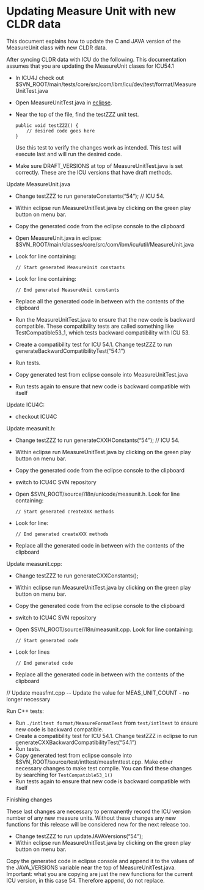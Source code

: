 # Updating Measure Unit with new CLDR data

This document explains how to update the C and JAVA version of the MeasureUnit
class with new CLDR data.

After syncing CLDR data with ICU do the following. This documentation assumes
that you are updating the MeasureUnit clases for ICU54.1

* In ICU4J check out
  $SVN_ROOT/main/tests/core/src/com/ibm/icu/dev/test/format/MeasureUnitTest.java
* Open MeasureUnitTest.java in
  [eclipse](http://site.icu-project.org/setup/java/eclipse-setup-for-java-developers).
* Near the top of the file, find the testZZZ unit test.

      public void testZZZ() {
          // desired code goes here
      }

  Use this test to verify the changes work as intended. This test will execute
  last and will run the desired code.
* Make sure DRAFT_VERSIONS at top of MeasureUnitTest.java is set correctly.
  These are the ICU versions that have draft methods.

<!--
FOR REVIEW: I don't know what this above testZZZ thing is about exactly. "Draft
methods" are also something I'm not familiar with, but perhaps those that would
touch such methods would know what they are. Do you have suggestions fo
clarifying the text above a bit? Else I leave it as is.
-->

Update MeasureUnit.java

* Change testZZZ to run generateConstants(“54”);  // ICU 54.
* Within eclipse run MeasureUnitTest.java by clicking on the green play button on menu bar.
* Copy the generated code from the eclipse console to the clipboard
* Open MeasureUnit.java in eclipse:
  $SVN_ROOT/main/classes/core/src/com/ibm/icu/util/MeasureUnit.java
* Look for line containing:

      // Start generated MeasureUnit constants

* Look for line containing:

      // End generated MeasureUnit constants

* Replace all the generated code in between with the contents of the clipboard
* Run the MeasureUnitTest.java to ensure that the new code is backward
  compatible. These compatibility tests are called something like
  TestCompatible53_1, which tests backward compatibility with ICU 53.
* Create a compatibility test for ICU 54.1. Change testZZZ to run
  generateBackwardCompatibilityTest(“54.1”)
* Run tests.
* Copy generated test from eclipse console into MeasureUnitTest.java
* Run tests again to ensure that new code is backward compatible with itself

Update ICU4C:

* checkout ICU4C

Update measunit.h:

* Change testZZZ to run generateCXXHConstants(“54”);  // ICU 54.
* Within eclipse run MeasureUnitTest.java by clicking on the green play button
  on menu bar.
* Copy the generated code from the eclipse console to the clipboard
* switch to ICU4C SVN repository
* Open $SVN_ROOT/source/i18n/unicode/measunit.h. Look for line containing: 

      // Start generated createXXX methods

* Look for line:

      // End generated createXXX methods

* Replace all the generated code in between with the contents of the clipboard

Update measunit.cpp:

* Change testZZZ to run generateCXXConstants();
* Within eclipse run MeasureUnitTest.java by clicking on the green play button on menu bar.
* Copy the generated code from the eclipse console to the clipboard
* switch to ICU4C SVN repository
* Open $SVN_ROOT/source/i18n/measunit.cpp. Look for line containing:

      // Start generated code

* Look for lines

      // End generated code

* Replace all the generated code in between with the contents of the clipboard

// Update measfmt.cpp -- Update the value for MEAS_UNIT_COUNT - no longer necessary

Run C++ tests:

* Run `./intltest format/MeasureFormatTest` from `test/intltest` to ensure new
  code is backward compatible.
* Create a compatibility test for ICU 54.1. Change testZZZ in eclipse to run
  generateCXXBackwardCompatibilityTest(“54.1”)
* Run tests.
* Copy generated test from eclipse console into
  $SVN_ROOT/source/test/intltest/measfmttest.cpp. Make other necessary changes
  to make test compile. You can find these changes by searching for
  `TestCompatible53_1()`
* Run tests again to ensure that new code is backward compatible with itself

Finishing changes

These last changes are necessary to permanently record the ICU version number of
any new measure units. Without these changes any new functions for this release
will be considered new for the next release too.

* Change testZZZ to run updateJAVAVersions(“54”);
* Within eclipse run MeasureUnitTest.java by clicking on the green play button
  on menu bar.

Copy the generated code in eclipse console and append it to the values of the
JAVA_VERSIONS variable near the top of MeasureUnitTest.java. Important: what you
are copying are just the new functions for the current ICU version, in this case
54. Therefore append, do not replace.
